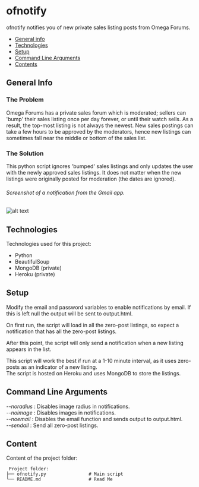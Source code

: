 # ofnotify
ofnotify notifies you of new private sales listing posts from Omega Forums. 

* [General info](#general-info)
* [Technologies](#technologies)
* [Setup](#setup)
* [Command Line Arguments](#command-line-arguments)
* [Contents](#content)

## General Info
### The Problem
Omega Forums has a private sales forum which is moderated; sellers can 'bump' their sales listing once per day forever, 
or until their watch sells. As a result, the top-most listing is not always the newest. New sales postings can take a few hours to
be approved by the moderators, hence new listings can sometimes fall near the middle or bottom of the sales list. 

### The Solution
This python script ignores 'bumped' sales listings and only updates the user with the newly approved sales listings. It does not 
matter when the new listings were originally posted for moderation (the dates are ignored).

###### Screenshot of a notification from the Gmail app.
![alt text](https://i.imgur.com/ON67zc3.png)

## Technologies
Technologies used for this project:
* Python
* BeautifulSoup
* MongoDB (private)
* Heroku (private)

## Setup
Modify the email and password variables to enable notifications by email. If this is left null the output will be sent to output.html. 
  
On first run, the script will load in all the zero-post listings, so expect a notification that has all the zero-post listings.  
  
After this point, the script will only send a notification when a new listing appears in the list.  
  
This script will work the best if run at a 1-10 minute interval, as it uses zero-posts as an indicator of a new listing.      
The script is hosted on Heroku and uses MongoDB to store the listings. 

## Command Line Arguments

*--noradius* : Disables image radius in notifications.  
*--noimage* : Disables images in notifications.  
*--noemail* : Disables the email function and sends output to output.html.  
*--sendall* : Send all zero-post listings.

## Content
Content of the project folder:

```
 Project folder:
├── ofnotify.py                # Main script
└── README.md                  # Read Me
